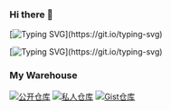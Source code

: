 ### Hi there 👋
[![Typing SVG](https://readme-typing-svg.demolab.com?font=Fira+Code&pause=1000&color=F7A733&random=false&width=435&lines=Hello%2C+I'm+Lele229.)](https://git.io/typing-svg)

[![Typing SVG](https://readme-typing-svg.demolab.com?font=Fira+Code&pause=1000&color=F7B9F6&random=false&width=435&lines=%F0%9F%92%99+Welcome+to+the+private+warehouse!)](https://git.io/typing-svg)
### My Warehouse
[![公开仓库](https://img.shields.io/badge/-666-555555?style=for-the-badge&logo=github&labelColor=000000)](https://github.com/Lele229/666)
[![私人仓库](https://img.shields.io/badge/-229-555555?style=for-the-badge&logo=github&labelColor=000000)](https://github.com/Lele229/666)
[![Gist仓库](https://img.shields.io/badge/-GIST-555555?style=for-the-badge&logo=github&labelColor=000000)](https://gist.github.com/Lele229)
